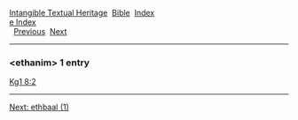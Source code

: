 [Intangible Textual Heritage](../../index)  [Bible](../index) 
[Index](index)   
[e Index](_e_)  
  [Previous](c03879)  [Next](c03881) 

------------------------------------------------------------------------

### &lt;ethanim&gt; 1 entry

[Kg1 8:2](../kjv/kg1008.htm#002)  

------------------------------------------------------------------------

[Next: ethbaal (1)](c03881)
